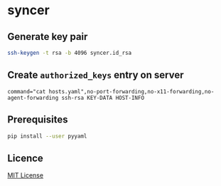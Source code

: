 # syncer

## Generate key pair

```bash
ssh-keygen -t rsa -b 4096 syncer.id_rsa
```

## Create `authorized_keys` entry on server

```
command="cat hosts.yaml",no-port-forwarding,no-x11-forwarding,no-agent-forwarding ssh-rsa KEY-DATA HOST-INFO
```

## Prerequisites

```bash
pip install --user pyyaml
```

## Licence

[MIT License][licence]

[licence]: LICENSE
